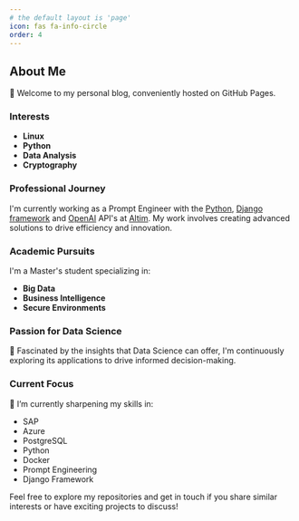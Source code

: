 ```yaml
---
# the default layout is 'page'
icon: fas fa-info-circle
order: 4
---
```


## About Me

👋 Welcome to my personal blog, conveniently hosted on GitHub Pages.

### Interests
- **Linux**
- **Python**
- **Data Analysis**
- **Cryptography**

### Professional Journey
I'm currently working as a Prompt Engineer with the [Python](https://www.python.org/), [Django framework](https://www.djangoproject.com/) and [OpenAI](https://openai.com/api/) API's at [Altim](https://www.altim.es/). My work involves creating advanced solutions to drive efficiency and innovation.

### Academic Pursuits
I'm a Master's student specializing in:
- **Big Data**
- **Business Intelligence**
- **Secure Environments**

### Passion for Data Science
🔬 Fascinated by the insights that Data Science can offer, I'm continuously exploring its applications to drive informed decision-making.

### Current Focus
🌱 I’m currently sharpening my skills in:
- SAP
- Azure
- PostgreSQL
- Python
- Docker
- Prompt Engineering
- Django Framework

Feel free to explore my repositories and get in touch if you share similar interests or have exciting projects to discuss!

